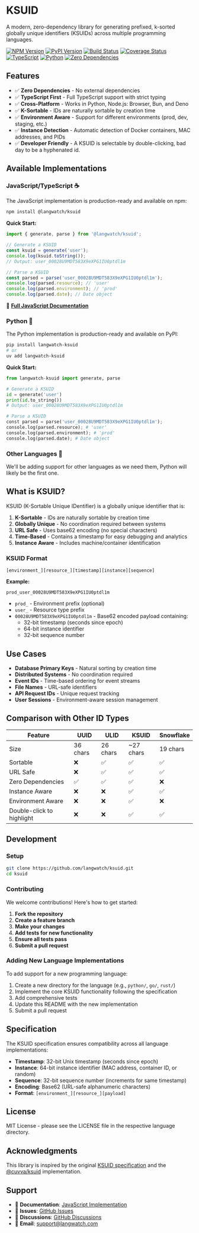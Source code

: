 # KSUID

A modern, zero-dependency library for generating prefixed, k-sorted globally unique identifiers (KSUIDs) across multiple programming languages.

[![NPM Version](https://img.shields.io/npm/v/@langwatch/ksuid.svg?style=flat)](https://www.npmjs.org/package/@langwatch/ksuid)
[![PyPI Version](https://img.shields.io/pypi/v/langwatch-ksuid.svg?style=flat)](https://pypi.org/project/langwatch-ksuid/)
[![Build Status](https://img.shields.io/github/actions/workflow/status/langwatch/ksuid/ci.yml?branch=main)](https://github.com/langwatch/ksuid/actions)
[![Coverage Status](https://img.shields.io/codecov/c/github/langwatch/ksuid/main)](https://codecov.io/gh/langwatch/ksuid)
[![TypeScript](https://img.shields.io/badge/TypeScript-5.0+-blue.svg)](https://www.typescriptlang.org/)
[![Python](https://img.shields.io/badge/Python-3.9+-blue.svg)](https://www.python.org/)
[![Zero Dependencies](https://img.shields.io/badge/dependencies-0-brightgreen.svg)](https://www.npmjs.org/package/@langwatch/ksuid)

## Features

- ✅ **Zero Dependencies** - No external dependencies
- ✅ **TypeScript First** - Full TypeScript support with strict typing
- ✅ **Cross-Platform** - Works in Python, Node.js: Browser, Bun, and Deno
- ✅ **K-Sortable** - IDs are naturally sortable by creation time
- ✅ **Environment Aware** - Support for different environments (prod, dev, staging, etc.)
- ✅ **Instance Detection** - Automatic detection of Docker containers, MAC addresses, and PIDs
- ✅ **Developer Friendly** - A KSUID is selectable by double-clicking, bad day to be a hyphenated id.

## Available Implementations

### JavaScript/TypeScript ☕️

The JavaScript implementation is production-ready and available on npm:

```bash
npm install @langwatch/ksuid
```

**Quick Start:**
```typescript
import { generate, parse } from '@langwatch/ksuid';

// Generate a KSUID
const ksuid = generate('user');
console.log(ksuid.toString());
// Output: user_00028U9MDT583X9eXPG1IU0ptdl1m

// Parse a KSUID
const parsed = parse('user_00028U9MDT583X9eXPG1IU0ptdl1m');
console.log(parsed.resource); // 'user'
console.log(parsed.environment); // 'prod'
console.log(parsed.date); // Date object
```

📖 **[Full JavaScript Documentation](js/README.md)**

### Python 🐍

The Python implementation is production-ready and available on PyPI:

```bash
pip install langwatch-ksuid
# or
uv add langwatch-ksuid
```

**Quick Start:**
```python
from langwatch-ksuid import generate, parse

# Generate a KSUID
id = generate('user')
print(id.to_string())
# Output: user_00028U9MDT583X9eXPG1IU0ptdl1m

# Parse a KSUID
const parsed = parse('user_00028U9MDT583X9eXPG1IU0ptdl1m');
console.log(parsed.resource); # 'user'
console.log(parsed.environment); # 'prod'
console.log(parsed.date); # Date object
```

### Other Languages 🚧

We'll be adding support for other languages as we need them, Python will likely be the first one.

## What is KSUID?

KSUID (K-Sortable Unique IDentifier) is a globally unique identifier that is:

1. **K-Sortable** - IDs are naturally sortable by creation time
2. **Globally Unique** - No coordination required between systems
3. **URL Safe** - Uses base62 encoding (no special characters)
4. **Time-Based** - Contains a timestamp for easy debugging and analytics
5. **Instance Aware** - Includes machine/container identification

### KSUID Format

```
[environment_][resource_][timestamp][instance][sequence]
```

**Example:**
```
prod_user_00028U9MDT583X9eXPG1IU0ptdl1m
```

- `prod_` - Environment prefix (optional)
- `user_` - Resource type prefix
- `00028U9MDT583X9eXPG1IU0ptdl1m` - Base62 encoded payload containing:
  - 32-bit timestamp (seconds since epoch)
  - 64-bit instance identifier
  - 32-bit sequence number

## Use Cases

- **Database Primary Keys** - Natural sorting by creation time
- **Distributed Systems** - No coordination required
- **Event IDs** - Time-based ordering for event streams
- **File Names** - URL-safe identifiers
- **API Request IDs** - Unique request tracking
- **User Sessions** - Environment-aware session management

## Comparison with Other ID Types

| Feature                   | UUID     | ULID     | KSUID     | Snowflake |
| ------------------------- | -------- | -------- | --------- | --------- |
| Size                      | 36 chars | 26 chars | ~27 chars | 19 chars  |
| Sortable                  | ❌        | ✅        | ✅         | ✅         |
| URL Safe                  | ❌        | ✅        | ✅         | ✅         |
| Zero Dependencies         | ✅        | ✅        | ✅         | ❌         |
| Instance Aware            | ❌        | ❌        | ✅         | ✅         |
| Environment Aware         | ❌        | ❌        | ✅         | ❌         |
| Double-click to highlight | ❌        | ❌        | ✅         | ✅         |

## Development

### Setup

```bash
git clone https://github.com/langwatch/ksuid.git
cd ksuid
```

### Contributing

We welcome contributions! Here's how to get started:

1. **Fork the repository**
2. **Create a feature branch**
3. **Make your changes**
4. **Add tests for new functionality**
5. **Ensure all tests pass**
6. **Submit a pull request**

### Adding New Language Implementations

To add support for a new programming language:

1. Create a new directory for the language (e.g., `python/`, `go/`, `rust/`)
2. Implement the core KSUID functionality following the specification
3. Add comprehensive tests
4. Update this README with the new implementation
5. Submit a pull request

## Specification

The KSUID specification ensures compatibility across all language implementations:

- **Timestamp**: 32-bit Unix timestamp (seconds since epoch)
- **Instance**: 64-bit instance identifier (MAC address, container ID, or random)
- **Sequence**: 32-bit sequence number (increments for same timestamp)
- **Encoding**: Base62 (URL-safe alphanumeric characters)
- **Format**: `[environment_][resource_][payload]`

## License

MIT License - please see the LICENSE file in the respective language directory.

## Acknowledgments

This library is inspired by the original [KSUID specification](https://github.com/segmentio/ksuid) and the [@cuvva/ksuid](https://github.com/cuvva/ksuid-node) implementation.

## Support

- 📖 **Documentation**: [JavaScript Implementation](js/README.md)
- 🐛 **Issues**: [GitHub Issues](https://github.com/langwatch/ksuid/issues)
- 💬 **Discussions**: [GitHub Discussions](https://github.com/langwatch/discussions)
- 📧 **Email**: [support@langwatch.com](mailto:support@langwatch.com)
